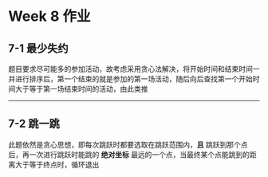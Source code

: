# Week 8 作业
## 7-1 	最少失约
题目要求尽可能多的参加活动，故考虑采用贪心法解决，将开始时间和结束时间一并进行排序后，第一个结束的就是参加的第一场活动，随后向后查找第一个开始时间大于等于第一场结束时间的活动，由此类推  
* * * 
## 7-2 跳一跳 
此题依然是贪心思想，即每次跳跃时都要选取在跳跃范围内，**且** 跳跃到那个点后，再一次进行跳跃时能跳的 **绝对坐标** 最远的一个点，当最终某个点能跳到的距离大于等于终点时，循环退出  
